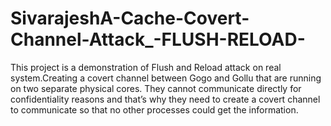 # SivarajeshA-Cache-Covert-Channel-Attack_-FLUSH-RELOAD-
This project is a demonstration of Flush and Reload attack on real system.Creating a covert channel between Gogo and Gollu that are running on two separate physical cores. They cannot communicate directly for confidentiality reasons and that’s why they need to create a covert channel to communicate so that no other processes could get the information.
